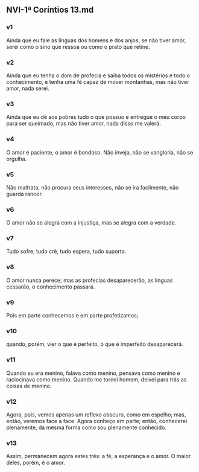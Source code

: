 ## NVI-1ª Coríntios 13.md
### v1
 Ainda que eu fale as línguas dos homens e dos anjos, se não tiver amor, serei como o sino que ressoa ou como o prato que retine.
### v2
 Ainda que eu tenha o dom de profecia e saiba todos os mistérios e todo o conhecimento, e tenha uma fé capaz de mover montanhas, mas não tiver amor, nada serei.
### v3
 Ainda que eu dê aos pobres tudo o que possuo e entregue o meu corpo para ser queimado, mas não tiver amor, nada disso me valerá.
### v4
 O amor é paciente, o amor é bondoso. Não inveja, não se vangloria, não se orgulha.
### v5
 Não maltrata, não procura seus interesses, não se ira facilmente, não guarda rancor.
### v6
 O amor não se alegra com a injustiça, mas se alegra com a verdade.
### v7
 Tudo sofre, tudo crê, tudo espera, tudo suporta.
### v8
 O amor nunca perece; mas as profecias desaparecerão, as línguas cessarão, o conhecimento passará.
### v9
 Pois em parte conhecemos e em parte profetizamos;
### v10
 quando, porém, vier o que é perfeito, o que é imperfeito desaparecerá.
### v11
 Quando eu era menino, falava como menino, pensava como menino e raciocinava como menino. Quando me tornei homem, deixei para trás as coisas de menino.
### v12
 Agora, pois, vemos apenas um reflexo obscuro, como em espelho; mas, então, veremos face a face. Agora conheço em parte; então, conhecerei plenamente, da mesma forma como sou plenamente conhecido.
### v13
 Assim, permanecem agora estes três: a fé, a esperança e o amor. O maior deles, porém, é o amor.
